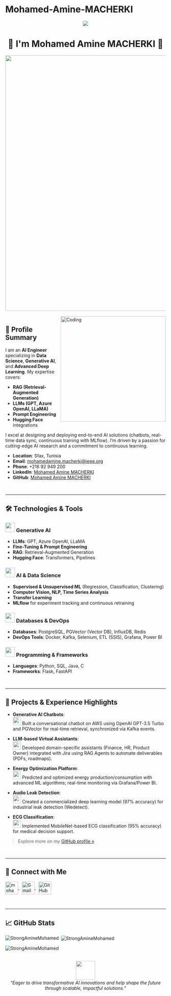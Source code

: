 # Mohamed-Amine-MACHERKI<!-- BANNER / INTRO -->
<p align="center">
<!-- Typing SVG -->
<img src="https://readme-typing-svg.herokuapp.com/?lines=Hello,+World+!&center=true&size=30">
</p>
 
<h1 align="center">👋 I'm Mohamed Amine MACHERKI 👋 </h1>
 
<div align="center">
<!-- Animated GIF banner -->
<a href="https://rishavchanda.io">
<img src="https://firebasestorage.googleapis.com/v0/b/flexi-coding.appspot.com/o/dempgi7-520f8d5f-63d4-4453-8822-dbc149ae27f8.gif?alt=media&token=91c0c7b2-93c3-4029-b011-1a8703c5730d" width="800"/>
</a>
</div>
 
<br/>
 
<!-- PROFILE SUMMARY -->
<img align="right" alt="Coding" width="330" src="https://cdn.dribbble.com/users/1162077/screenshots/3848914/programmer.gif" />
 
## 🚀 Profile Summary
I am an **AI Engineer** specializing in **Data Science**, **Generative AI**, and **Advanced Deep Learning**. My expertise covers:
 
- **RAG (Retrieval-Augmented Generation)**
- **LLMs (GPT, Azure OpenAI, LLaMA)**
- **Prompt Engineering**
- **Hugging Face** integrations
 
I excel at designing and deploying end-to-end AI solutions (chatbots, real-time data sync, continuous training with MLflow). I’m driven by a passion for cutting-edge AI research and a commitment to continuous learning.
 
- **Location**: Sfax, Tunisia  
- **Email**: [mohamedamine.macherki@ieee.org](mailto:mohamedamine.macherki@ieee.org)  
- **Phone**: +216 92 949 200  
- **LinkedIn**: [Mohamed Amine MACHERKI]([https://www.linkedin.com/in/mohamedaminemacherki](https://www.linkedin.com/in/mohamed-amine-macherki-b62a65200/))  
- **GitHub**: [Mohamed Amine MACHERKI]([https://github.com/mohamedaminemacherki](https://github.com/StrongAmineMohamed))
 
<br/>
 
---
 
<!-- TECHNOLOGIES & TOOLS -->
<h2 align="left">🛠️ Technologies & Tools</h2>
 
### <img src="https://img.icons8.com/color/48/000000/artificial-intelligence.png" width="30"/> Generative AI
- **LLMs**: GPT, Azure OpenAI, LLaMA  
- **Fine-Tuning & Prompt Engineering**  
- **RAG**: Retrieval-Augmented Generation  
- **Hugging Face**: Transformers, Pipelines
 
### <img src="https://img.icons8.com/external-justicon-flat-justicon/64/000000/external-data-science-education-justicon-flat-justicon.png" width="30"/> AI & Data Science
- **Supervised & Unsupervised ML** (Regression, Classification, Clustering)  
- **Computer Vision, NLP, Time Series Analysis**  
- **Transfer Learning**  
- **MLflow** for experiment tracking and continuous retraining
 
### <img src="https://img.icons8.com/external-tal-revivo-shadow-tal-revivo/64/000000/external-database-mysql-an-open-source-relational-database-management-system-logo-shadow-tal-revivo.png" width="30"/> Databases & DevOps
- **Databases**: PostgreSQL, PGVector (Vector DB), InfluxDB, Redis  
- **DevOps Tools**: Docker, Kafka, Selenium, ETL (SSIS), Grafana, Power BI
 
### <img src="https://img.icons8.com/fluency/48/000000/code.png" width="30"/> Programming & Frameworks
- **Languages**: Python, SQL, Java, C  
- **Frameworks**: Flask, FastAPI
 
<br/>
 
---
 
<!-- PROJECTS & EXPERIENCE -->
<h2 align="left">🔭 Projects & Experience Highlights</h2>
 
- **Generative AI Chatbots**:  
<img src="https://img.icons8.com/color/48/000000/chatbot.png" width="25"/> Built a conversational chatbot on AWS using OpenAI GPT-3.5 Turbo and PGVector for real-time retrieval, synchronized via Kafka events.
 
- **LLM-based Virtual Assistants**:  
<img src="https://img.icons8.com/external-wanicon-flat-wanicon/64/000000/external-assistant-customer-service-wanicon-flat-wanicon.png" width="25"/> Developed domain-specific assistants (Finance, HR, Product Owner) integrated with Jira using RAG Agents to automate deliverables (PDFs, roadmaps).
 
- **Energy Optimization Platform**:  
<img src="https://img.icons8.com/ios-filled/50/000000/lighting-bolt.png" width="25"/> Predicted and optimized energy production/consumption with advanced ML algorithms; real-time monitoring via Grafana/Power BI.
 
- **Audio Leak Detection**:  
<img src="https://img.icons8.com/ios-filled/50/000000/speaker.png" width="25"/> Created a commercialized deep learning model (97% accuracy) for industrial leak detection (Wedetect).
 
- **ECG Classification**:  
<img src="https://img.icons8.com/ios-filled/50/000000/heart-with-pulse.png" width="25"/> Implemented MobileNet-based ECG classification (95% accuracy) for medical decision support.
 
> Explore more on my [GitHub profile »]((https://github.com/StrongAmineMohamed))
 
<br/>
 
---
 
<!-- CONNECT WITH ME -->
<h2 align="left">🤝 Connect with Me</h2>
 
<p align="left">
<a href="https://www.linkedin.com/in/mohamed-amine-macherki-b62a65200/" target="blank">
<img align="center" src="https://img.icons8.com/color/48/000000/linkedin.png" alt="mohamed " width="40"/>
</a>
&nbsp;
<a href="mailto:mohamedamine.macherki@ieee.org" target="blank">
<img align="center" src="https://img.icons8.com/color/48/000000/gmail.png" alt="Gmail" width="40"/>
</a>
&nbsp;
<a href="https://github.com/StrongAmineMohamed" target="blank">
<img align="center" src="https://img.icons8.com/glyph-neue/64/000000/github.png" alt="GitHub" width="40"/>
</a>
</p>
 
<br/>
 
---
 
<!-- GITHUB STATS -->
<h2 align="left">📈 GitHub Stats</h2>
 
<p>
<img align="left" src="https://github-readme-stats.vercel.app/api/top-langs?username=StrongAmineMohamed&show_icons=true&locale=en&layout=compact" alt="StrongAmineMohamed" />
</p>
 
<p>
&nbsp;<img align="center" src="https://github-readme-stats.vercel.app/api?username=StrongAmineMohamed&show_icons=true&locale=en" alt="StrongAmineMohamed" />
</p>
 
<p>
<img align="center" src="https://github-readme-streak-stats.herokuapp.com/?user=StrongAmineMohamed&" alt="StrongAmineMohamed" />
</p>
 
<br/>
 
<div align="center">
<img src="https://img.icons8.com/plasticine/100/000000/brain.png" width="60"/><br/>
<em>“Eager to drive transformative AI innovations and help shape the future 
  through scalable, impactful solutions.”</em>
</div>
